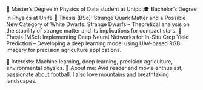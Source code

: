 🔭 Master’s Degree in Physics of Data student at Unipd
🎓 Bachelor’s Degree in Physics at Unife
📜 Thesis (BSc): Strange Quark Matter and a Possible New Category of White Dwarfs: Strange Dwarfs – Theoretical analysis on the stability of strange matter and its implications for compact stars.
📜 Thesis (MSc): Implementing Deep Neural Networks for In-Situ Crop Yield Prediction – Developing a deep learning model using UAV-based RGB imagery for precision agriculture applications.

👯 Interests: Machine learning, deep learning, precision agriculture, environmental physics.
💬 About me: Avid reader and movie enthusiast, passionate about football. I also love mountains and breathtaking landscapes.

